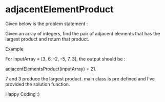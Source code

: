 # adjacentElementProduct
Given below is the problem statement :

Given an array of integers, find the pair of adjacent elements that has the largest product and return that product.

Example

For inputArray = [3, 6, -2, -5, 7, 3],
the output should be :

adjacentElementsProduct(inputArray) = 21.

7 and 3 produce the largest product.
main class is pre defined and I've provided the solution function.

Happy Coding :)
